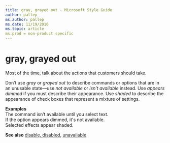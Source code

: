 ```yaml
---
title: gray, grayed out - Microsoft Style Guide
author: pallep
ms.author: pallep
ms.date: 11/19/2016
ms.topic: article
ms.prod = non-product specific
---
```


# gray, grayed out

Most of the time, talk about the actions that customers should take. 

Don’t use *gray* or *grayed out* to describe commands or options that are in an unusable state—use *not available* or *isn’t available* instead. Use *appears dimmed* if you must describe their appearance. Use *shaded* to describe the appearance of check boxes that represent a mixture of settings.

**Examples**  
The command isn’t available until you select text.  
If the option appears dimmed, it's not available.  
Selected effects appear shaded. 

**See also** [disable, disabled](/style-guide/a-z-word-list-term-collections/d/disable-disabled), [unavailable](/style-guide/a-z-word-list-term-collections/u/unavailable)
